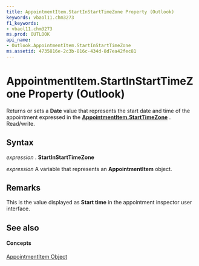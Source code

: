 ```yaml
---
title: AppointmentItem.StartInStartTimeZone Property (Outlook)
keywords: vbaol11.chm3273
f1_keywords:
- vbaol11.chm3273
ms.prod: OUTLOOK
api_name:
- Outlook.AppointmentItem.StartInStartTimeZone
ms.assetid: 4735816e-2c3b-816c-434d-8d7ea42fec81
---
```



# AppointmentItem.StartInStartTimeZone Property (Outlook)

Returns or sets a  **Date** value that represents the start date and time of the appointment expressed in the **[AppointmentItem.StartTimeZone](appointmentitem-starttimezone-property-outlook.md)** . Read/write.


## Syntax

 _expression_ . **StartInStartTimeZone**

 _expression_ A variable that represents an **AppointmentItem** object.


## Remarks

This is the value displayed as  **Start time** in the appointment inspector user interface.


## See also


#### Concepts


[AppointmentItem Object](appointmentitem-object-outlook.md)


